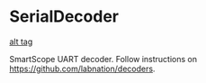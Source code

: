 # SerialDecoder

[alt tag](https://raw.github.com/flowenol/SerialDecoder/master/decode5e2.png)

SmartScope UART decoder. Follow instructions on https://github.com/labnation/decoders.

